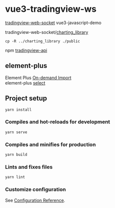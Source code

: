 # vue3-tradingview-ws

[tradingview-web-socket](https://github.com/472647301/tradingview-web-socket) vue3-javascript-demo  

tradingview-web-socket/[charting_library](https://github.com/472647301/tradingview-web-socket/tree/master/charting_library)  

`cp -R ../charting_library ./public`  

npm [tradingview-api](https://github.com/472647301/tradingview-web-socket/tree/master/tradingview-api)

## element-plus

Element Plus [On-demand Import](https://element-plus.org/en-US/guide/quickstart.html#on-demand-import)  
element-plus [select](https://element-plus.org/zh-CN/component/select.html)  


## Project setup
```
yarn install
```

### Compiles and hot-reloads for development
```
yarn serve
```

### Compiles and minifies for production
```
yarn build
```

### Lints and fixes files
```
yarn lint
```

### Customize configuration
See [Configuration Reference](https://cli.vuejs.org/config/).
